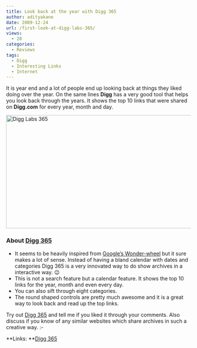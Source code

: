 ```yaml
---
title: Look back at the year with Digg 365
author: adityakane
date: 2009-12-24
url: /first-look-at-digg-labs-365/
views:
  - 28
categories:
  - Reviews
tags:
  - Digg
  - Interesting Links
  - Internet
---
```

It is year end and a lot of people end up looking back at things they liked doing over the year. On the same lines **Digg** has a very good tool that helps you look back through the years. It shows the top 10 links that were shared on **Digg.com** for every year, month and day.

<img class="alignnone size-full wp-image-18120" title="Digg Labs 365" src="http://cdn.devilsworkshop.org/files/2009/12/DIGG_365.png" alt="Digg Labs 365" width="550" height="309" />

### About <a href="http://labs.digg.com/365/" onclick="_gaq.push(['_trackEvent', 'outbound-article', 'http://labs.digg.com/365/', 'Digg 365']);" >Digg 365</a>

  * It seems to be heavily inspired from [Google&#8217;s Wonder-wheel][1] but it sure makes a lot of sense. Instead of having a bland calendar with dates and categories Digg 365 is a very innovated way to do show archives in a interactive way. 😉
  * This is not a search feature but a calendar feature. It shows the top 10 links for the year, month and even every day.
  * You can also sift through eight categories.
  * The round shaped controls are pretty much awesome and it is a great way to look back and read up the top links.

Try out <a href="http://labs.digg.com/365/" onclick="_gaq.push(['_trackEvent', 'outbound-article', 'http://labs.digg.com/365/', 'Digg 365']);" >Digg 365</a> and tell me if you liked it through your comments. Also discuss if you know of any similar websites which share archives in such a creative way. <img src="http://devilsworkshop.org/wp-includes/images/smilies/simple-smile.png" alt=":-)" class="wp-smiley" style="height: 1em; max-height: 1em;" />

**Links: **<a href="http://labs.digg.com/365/" onclick="_gaq.push(['_trackEvent', 'outbound-article', 'http://labs.digg.com/365/', 'Digg 365']);" >Digg 365</a>

 [1]: http://devilsworkshop.org/how-to-use-wonderwheel-with-google-search/ "Google's Wonder-wheel"
